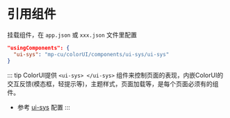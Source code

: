 <div class="mp-cu-doc-theme-content">

# 引用组件

挂载组件，在 `app.json` 或 `xxx.json` 文件里配置

```json
"usingComponents": {
  "ui-sys": "mp-cu/colorUI/components/ui-sys/ui-sys"
}
```

::: tip
ColorUI提供 `<ui-sys> </ui-sys>` 组件来控制页面的表现，内嵌ColorUI的交互反馈(模态框，轻提示等)，主题样式，页面加载等，是每个页面必须有的组件。
- 参考 [ui-sys](/guide/sys.md) 配置
  :::

</div>